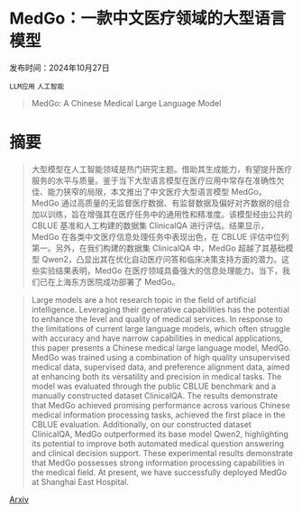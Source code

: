 # MedGo：一款中文医疗领域的大型语言模型

发布时间：2024年10月27日

`LLM应用` `人工智能`

> MedGo: A Chinese Medical Large Language Model

# 摘要

> 大型模型在人工智能领域是热门研究主题。借助其生成能力，有望提升医疗服务的水平与质量。鉴于当下大型语言模型在医疗应用中常存在准确性欠佳、能力狭窄的局限，本文推出了中文医疗大型语言模型 MedGo。MedGo 通过高质量的无监督医疗数据、有监督数据及偏好对齐数据的组合加以训练，旨在增强其在医疗任务中的通用性和精准度。该模型经由公共的 CBLUE 基准和人工构建的数据集 ClinicalQA 进行评估。结果显示，MedGo 在各类中文医疗信息处理任务中表现出色，在 CBLUE 评估中位列第一。另外，在我们构建的数据集 ClinicalQA 中，MedGo 超越了其基础模型 Qwen2，凸显出其在优化自动医疗问答和临床决策支持方面的潜力。这些实验结果表明，MedGo 在医疗领域具备强大的信息处理能力。当下，我们已在上海东方医院成功部署了 MedGo。

> Large models are a hot research topic in the field of artificial intelligence. Leveraging their generative capabilities has the potential to enhance the level and quality of medical services. In response to the limitations of current large language models, which often struggle with accuracy and have narrow capabilities in medical applications, this paper presents a Chinese medical large language model, MedGo. MedGo was trained using a combination of high quality unsupervised medical data, supervised data, and preference alignment data, aimed at enhancing both its versatility and precision in medical tasks. The model was evaluated through the public CBLUE benchmark and a manually constructed dataset ClinicalQA. The results demonstrate that MedGo achieved promising performance across various Chinese medical information processing tasks, achieved the first place in the CBLUE evaluation. Additionally, on our constructed dataset ClinicalQA, MedGo outperformed its base model Qwen2, highlighting its potential to improve both automated medical question answering and clinical decision support. These experimental results demonstrate that MedGo possesses strong information processing capabilities in the medical field. At present, we have successfully deployed MedGo at Shanghai East Hospital.

[Arxiv](https://arxiv.org/abs/2410.20428)
